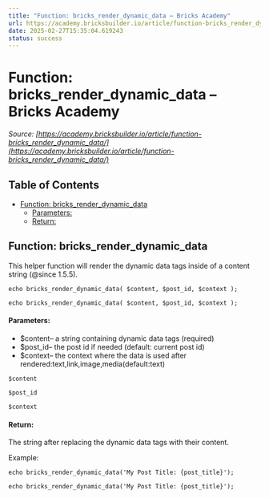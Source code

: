 ```yaml
---
title: "Function: bricks_render_dynamic_data – Bricks Academy"
url: https://academy.bricksbuilder.io/article/function-bricks_render_dynamic_data/
date: 2025-02-27T15:35:04.619243
status: success
---
```


# Function: bricks_render_dynamic_data – Bricks Academy

*Source: [https://academy.bricksbuilder.io/article/function-bricks_render_dynamic_data/](https://academy.bricksbuilder.io/article/function-bricks_render_dynamic_data/)*

## Table of Contents

- [Function: bricks_render_dynamic_data](#function-bricksrenderdynamicdata)
    - [Parameters:](#parameters)
    - [Return:](#return)

## Function: bricks_render_dynamic_data

This helper function will render the dynamic data tags inside of a content string (@since 1.5.5).

```
echo bricks_render_dynamic_data( $content, $post_id, $context ); 
```

`echo bricks_render_dynamic_data( $content, $post_id, $context ); `

#### Parameters:

- $content– a string containing dynamic data tags (required)
- $post_id– the post id if needed (default: current post id)
- $context– the context where the data is used after rendered:text,link,image,media(default:text)

`$content`

`$post_id`

`$context`

#### Return:

The string after replacing the dynamic data tags with their content.

Example:

```
echo bricks_render_dynamic_data('My Post Title: {post_title}'); 
```

`echo bricks_render_dynamic_data('My Post Title: {post_title}'); `

